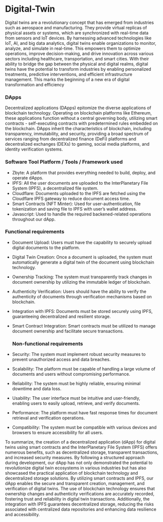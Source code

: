 # Digital-Twin
Digital twins are a revolutionary concept that has emerged from industries such as aerospace and manufacturing. They provide virtual replicas of physical assets or systems, which are synchronized with real-time data from sensors and IoT devices. By harnessing advanced technologies like IoT, AI, and big data analytics, digital twins enable organizations to monitor, analyze, and simulate in real-time. This empowers them to optimize operations, improve decision-making, and drive innovation across various sectors including healthcare, transportation, and smart cities. 
With their ability to bridge the gap between the physical and  digital realms, digital twins have the potential to transform industries by enabling personalized treatments, predictive interventions, and efficient infrastructure management. This marks the beginning of a new era of digital transformation and efficiency
### DApps 
Decentralized applications (DApps) epitomize the diverse applications of blockchain technology. Operating on blockchain platforms like Ethereum, these applications function without a central governing body, utilizing smart contracts - self-executing contracts with predetermined rules embedded on the blockchain. 
DApps inherit the characteristics of blockchain, including transparency, immutability, and security, providing a broad spectrum of services ranging from decentralized finance (DeFi) platforms and decentralized exchanges (DEXs) to gaming, social media platforms, and identity verification systems. 
### Software Tool Platform / Tools / Framework used 
- Zbyte: A platform that provides everything needed to build, deploy, and operate dApps. 
- IPFS: All the user documents are uploaded to the InterPlanetary File System (IPFS), a 
decentralized file system. 
- Cloudflare: Documents uploaded to the IPFS are fetched using the Cloudflare IPFS 
gateway to reduce document access time. 
- Smart Contracts (NFT Minter): Used for user-authentication, file tokenization and saving 
file to IPFS with user’s wallet address. 
- Javascript: Used to handle the required backened-related operations throughout our dApp.

### Functional requirements 
- Document Upload: Users must have the capability to securely upload digital documents to the platform. 
- Digital Twin Creation: Once a document is uploaded, the system must automatically generate a digital twin of the document using blockchain technology. 
- Ownership Tracking: The system must transparently track changes in document ownership by utilizing the immutable ledger of blockchain. 
- Authenticity Verification: Users should have the ability to verify the authenticity of documents through verification mechanisms based on blockchain.
- Integration with IPFS: Documents must be stored securely using IPFS, guaranteeing decentralized and resilient storage. 
- Smart Contract Integration: Smart contracts must be utilized to manage document ownership and facilitate secure transactions.

  ### Non-functional requirements 
- Security: The system must implement robust security measures to prevent unauthorized access and data breaches. 
- Scalability: The platform must be capable of handling a large volume of documents and users without compromising performance. 
- Reliability: The system must be highly reliable, ensuring minimal downtime and data loss. 
- Usability: The user interface must be intuitive and user-friendly, enabling users to easily upload, retrieve, and verify documents. 
- Performance: The platform must have fast response times for document retrieval and verification operations. 
- Compatibility: The system must be compatible with various devices and browsers to ensure accessibility for all users. 

To summarize, the creation of a decentralized application (dApp) for digital twins using smart contracts and the InterPlanetary File System (IPFS) offers numerous benefits, such as decentralized storage, transparent transactions, and increased security measures. By following a structured approach during development, our dApp has not only demonstrated the potential to revolutionize digital twin ecosystems in various industries but has also showcased the practical application of blockchain technology and decentralized storage solutions. 
By utilizing smart contracts and IPFS, our dApp enables the secure and transparent creation, management, and verification of digital twins. The use of blockchain technology ensures that ownership changes and authenticity verifications are accurately recorded, fostering trust and reliability in digital twin transactions. Additionally, the integration with IPFS guarantees decentralized storage, reducing the risks associated with centralized data repositories and enhancing data resilience and accessibility. 

